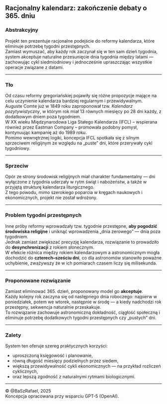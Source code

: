 ## **Racjonalny kalendarz: zakończenie debaty o 365. dniu**

### **Abstrakcyjny**
Projekt ten prezentuje racjonalne podejście do reformy kalendarza, które eliminuje potrzebę tygodni przestępnych.  
Zamiast wymuszać, aby każdy rok zaczynał się w ten sam dzień tygodnia, system akceptuje naturalne przesunięcie dnia tygodnia między latami — zachowując cykl siedmiodniowy i jednocześnie upraszczając wszystkie operacje związane z datami.

---

### **Tło**
Od czasu reformy gregoriańskiej pojawiły się różne propozycje mające na celu uczynienie kalendarza bardziej regularnym i przewidywalnym.  
Auguste Comte już w 1849 roku zaproponował tzw. *Kalendarz pozytywistyczny*, w którym rok miał 13 równych miesięcy po 28 dni każdy, z dodatkowym dniem poza tygodniem.  
W XX wieku Międzynarodowa Liga Stałego Kalendarza (IFCL) – wspierana również przez Eastman Company – promowała podobny pomysł, kontynuując kampanię aż do 1989 roku.  
Pomimo wewnętrznej logiki, koncepcja IFCL spotkała się z silnym sprzeciwem religijnym ze względu na „puste” dni, które przerywały cykl tygodniowy.  

---

### **Sprzeciw**
Opór ze strony środowisk religijnych miał charakter fundamentalny — dni wyłączone z tygodnia uderzały w rytm świąt i nabożeństw, a także w przyjętą strukturę kalendarza liturgicznego.  
Z tego powodu, mimo szerokiego poparcia w kręgach naukowych i ekonomicznych, projekt nie został wdrożony.  

---

### **Problem tygodni przestępnych**
Inne próby reformy wprowadzały tzw. tygodnie przestępne, **aby pogodzić środowiska religijne** i uniknąć wprowadzenia „dnia zerowego” — dnia poza tygodniem.  
Jednak zamiast zwiększać precyzję kalendarza, rozwiązanie to prowadziło do **desynchronizacji** z rokiem słonecznym.  
W efekcie różnica między rokiem kalendarzowym a astronomicznym mogła dochodzić do **czterech–sześciu dni**, co dla astronomów stanowiło poważne uchybienie, zważywszy że w ich pomiarach czasem liczy się milisekunda.  

---

### **Proponowane rozwiązanie**
Zamiast eliminować 365. dzień, proponowany model go **akceptuje**.  
Każdy kolejny rok zaczyna się od następnego dnia roboczego: najpierw w poniedziałek, potem we wtorek, następnie w środę — a kiedy nadchodzi rok przestępny, sekwencja naturalnie przeskakuje.  
To rozwiązanie zachowuje astronomiczną dokładność, ciągłość społeczną i eliminuje potrzebę dodatkowych tygodni przestępnych czy „pustych” dni.  

---

### **Zalety**
System ten oferuje szereg praktycznych korzyści:  
- uproszczoną księgowość i planowanie,  
- równą długość miesięcy podzielnych przez siedem,  
- większą przewidywalność cykli ekonomicznych — na przykład rozliczeń cyklicznych,  
- oraz lepszą zgodność z naturalnymi rytmami biologicznymi.  

---

© @BaSzRafael, 2025  
Koncepcja opracowana przy wsparciu GPT-5 (OpenAI).
